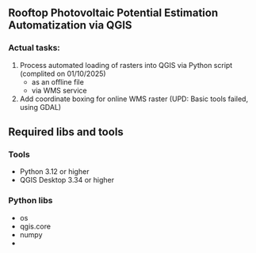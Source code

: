 ## Rooftop Photovoltaic Potential Estimation Automatization via QGIS
### Actual tasks: 
1. Process automated loading of rasters into QGIS via Python script (complited on 01/10/2025)
    - as an offline file 
    - via WMS service
2. Add coordinate boxing for online WMS raster (UPD: Basic tools failed, using GDAL)


## Required libs and tools
### Tools
- Python 3.12 or higher 
- QGIS Desktop 3.34 or higher
### Python libs
- os
- qgis.core
- numpy 
- 
